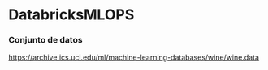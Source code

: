 # DatabricksMLOPS

### Conjunto de datos
 https://archive.ics.uci.edu/ml/machine-learning-databases/wine/wine.data

